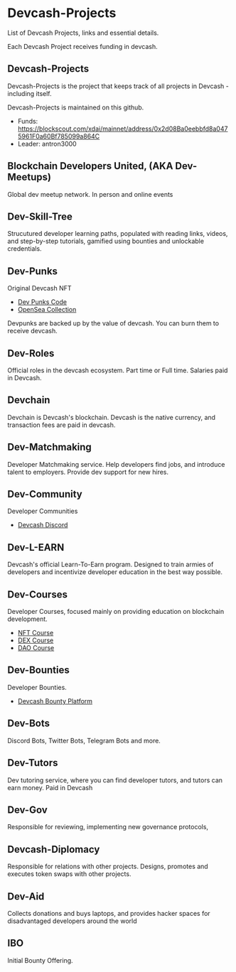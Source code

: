 # Devcash-Projects
List of Devcash Projects, links and essential details. 

Each Devcash Project receives funding in devcash. 


## Devcash-Projects
Devcash-Projects is the project that keeps track of all projects in Devcash - including itself. 

Devcash-Projects is maintained on this github. 

- Funds: https://blockscout.com/xdai/mainnet/address/0x2d08Ba0eebbfd8a0475961F0a60Bf785099a864C
- Leader: antron3000 

## Blockchain Developers United, (AKA Dev-Meetups)

Global dev meetup network. In person and online events

## Dev-Skill-Tree

Strucutured developer learning paths, populated with reading links, videos, and step-by-step tutorials, gamified using bounties and unlockable credentials.

## Dev-Punks

Original Devcash NFT

- [Dev Punks Code](https://github.com/BlockDevsUnited/dev-punks)
- [OpenSea Collection](https://opensea.io/collection/devpunks-v2)

Devpunks are backed up by the value of devcash. You can burn them to receive devcash. 

## Dev-Roles

Official roles in the devcash ecosystem. Part time or Full time. Salaries paid in Devcash. 

## Devchain

Devchain is Devcash's blockchain. Devcash is the native currency, and transaction fees are paid in devcash. 

## Dev-Matchmaking

Developer Matchmaking service. Help developers find jobs, and introduce talent to employers. Provide dev support for new hires. 

## Dev-Community

Developer Communities 

- [Devcash Discord](https://discord.gg/7fNmCchG)

## Dev-L-EARN

Devcash's official Learn-To-Earn program. Designed to train armies of developers and incentivize developer education in the best way possible. 

## Dev-Courses

Developer Courses, focused mainly on providing education on blockchain development.

- [NFT Course](https://github.com/BlockDevsUnited/NFT-COURSE)
- [DEX Course]()
- [DAO Course]()


## Dev-Bounties

Developer Bounties.

- [Devcash Bounty Platform](https://github.com/BlockDevsUnited/Devcash-Bounty-Platform)

## Dev-Bots

Discord Bots, Twitter Bots, Telegram Bots and more.

## Dev-Tutors

Dev tutoring service, where you can find developer tutors, and tutors can earn money. Paid in Devcash 

## Dev-Gov

Responsible for reviewing, implementing new governance protocols, 

## Devcash-Diplomacy

Responsible for relations with other projects. 
Designs, promotes and executes token swaps with other projects. 


## Dev-Aid

Collects donations and buys laptops, and provides hacker spaces for disadvantaged developers around the world

## IBO

Initial Bounty Offering. 


